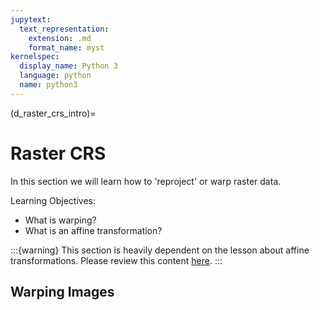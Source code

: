 ```yaml
---
jupytext:
  text_representation:
    extension: .md
    format_name: myst
kernelspec:
  display_name: Python 3
  language: python
  name: python3
---
```


(d_raster_crs_intro)=

# Raster CRS 
 
In this section we will learn how to 'reproject' or warp raster data.

Learning Objectives:
- What is warping?
- What is an affine transformation?


:::{warning}
This section is heavily dependent on the lesson about affine transformations. Please review this content [here](d_affine).
:::
 
## Warping Images
 


